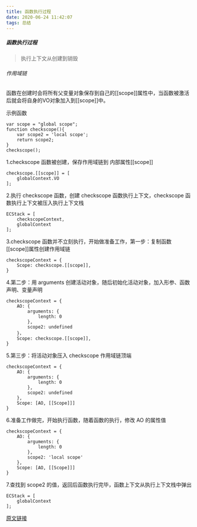 ```yaml
---
title: 函数执行过程
date: 2020-06-24 11:42:07
tags: 总结
---
```


##### 函数执行过程
> 执行上下文从创建到销毁

###### 作用域链
函数在创建时会将所有父变量对象保存到自己的[[scope]]属性中，当函数被激活后就会将自身的VO对象加入到[[scope]]中。

示例函数
```
var scope = "global scope";
function checkscope(){
    var scope2 = 'local scope';
    return scope2;
}
checkscope();
```

1.checkscope 函数被创建，保存作用域链到 内部属性[[scope]]


```
checkscope.[[scope]] = [
    globalContext.VO
];
```

2.执行 checkscope 函数，创建 checkscope 函数执行上下文，checkscope 函数执行上下文被压入执行上下文栈


```
ECStack = [
    checkscopeContext,
    globalContext
];
```

3.checkscope 函数并不立刻执行，开始做准备工作，第一步：复制函数[[scope]]属性创建作用域链


```
checkscopeContext = {
    Scope: checkscope.[[scope]],
}
```

4.第二步：用 arguments 创建活动对象，随后初始化活动对象，加入形参、函数声明、变量声明


```
checkscopeContext = {
    AO: {
        arguments: {
            length: 0
        },
        scope2: undefined
    }，
    Scope: checkscope.[[scope]],
}
```

5.第三步：将活动对象压入 checkscope 作用域链顶端


```
checkscopeContext = {
    AO: {
        arguments: {
            length: 0
        },
        scope2: undefined
    },
    Scope: [AO, [[Scope]]]
}
```

6.准备工作做完，开始执行函数，随着函数的执行，修改 AO 的属性值


```
checkscopeContext = {
    AO: {
        arguments: {
            length: 0
        },
        scope2: 'local scope'
    },
    Scope: [AO, [[Scope]]]
}
```

7.查找到 scope2 的值，返回后函数执行完毕，函数上下文从执行上下文栈中弹出

```
ECStack = [
    globalContext
];
```


[原文链接](https://github.com/mqyqingfeng/Blog/issues/6)